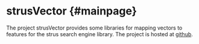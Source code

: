 strusVector	 {#mainpage}
===========

The project strusVector provides some libraries for mapping vectors to features
for the strus search engine library.
The project is hosted at <a href="https://github.com/patrickfrey/strusVector">github</a>.




